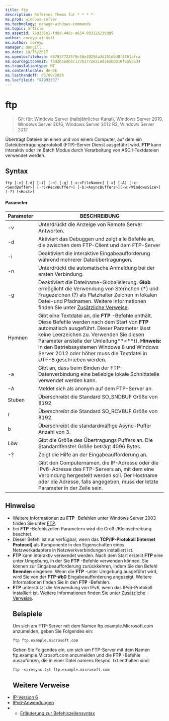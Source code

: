 ```yaml
---
title: ftp
description: Referenz Thema für * * * *-
ms.prod: windows-server
ms.technology: manage-windows-commands
ms.topic: article
ms.assetid: 758335e1-fd8d-448c-a654-993126239dd9
author: coreyp-at-msft
ms.author: coreyp
manager: dongill
ms.date: 10/16/2017
ms.openlocfilehash: 4878377225f9c58e40256a3d151d0d8f3761afca
ms.sourcegitcommit: fad2ba64bbc13763772e21ed3eabd010f6a5da34
ms.translationtype: MT
ms.contentlocale: de-DE
ms.lasthandoff: 05/09/2020
ms.locfileid: "82993337"
---
```

# <a name="ftp"></a>ftp

> Gilt für: Windows Server (halbjährlicher Kanal), Windows Server 2019, Windows Server 2016, Windows Server 2012 R2, Windows Server 2012

Überträgt Dateien an einen und von einem Computer, auf dem ein Dateiübertragungsprotokoll (FTP)-Server Dienst ausgeführt wird. **FTP** kann interaktiv oder im Batch Modus durch Verarbeitung von ASCII-Textdateien verwendet werden.
## <a name="syntax"></a>Syntax
```
ftp [-v] [-d] [-i] [-n] [-g] [-s:<FileName>] [-a] [-A] [-x:<SendBuffer>] [-r:<RecvBuffer>] [-b:<AsyncBuffers>][-w:<WindowsSize>]  [-?] [<Host>]
```
#### <a name="parameters"></a>Parameter

|     Parameter     |                                                                                                                                                      BESCHREIBUNG                                                                                                                                                      |
|-------------------|-----------------------------------------------------------------------------------------------------------------------------------------------------------------------------------------------------------------------------------------------------------------------------------------------------------------------|
|        -v         |                                                                                                                                    Unterdrückt die Anzeige von Remote Server Antworten.                                                                                                                                     |
|        -d         |                                                                                                               Aktiviert das Debuggen und zeigt alle Befehle an, die zwischen dem FTP-Client und dem FTP-Server                                                                                                                |
|        -i         |                                                                                                                            Deaktiviert die interaktive Eingabeaufforderung während mehrerer Dateiübertragungen.                                                                                                                             |
|        -n         |                                                                                                                                    Unterdrückt die automatische Anmeldung bei der ersten Verbindung.                                                                                                                                     |
|        -g         |                                         Deaktiviert die Dateiname-Globalisierung.  **Glob** ermöglicht die Verwendung von Sternchen (\*) und Fragezeichen (?) als Platzhalter Zeichen in lokalen Datei-und Pfadnamen. Weitere Informationen finden Sie unter [Zusätzliche Verweise](ftp.md#BKMK_additionalRef).                                          |
|   Hymnen<FileName>   | Gibt eine Textdatei an, die **FTP** -Befehle enthält. Diese Befehle werden nach dem Start von **FTP** automatisch ausgeführt. Dieser Parameter lässt keine Leerzeichen zu. Verwenden Sie diesen Parameter anstelle der Umleitung**<**(). **Hinweis:** In den Betriebssystemen Windows 8 und Windows Server 2012 oder höher muss die Textdatei in UTF-8 geschrieben werden. |
|        -a         |                                                                                                                 Gibt an, dass beim Binden der FTP-Datenverbindung eine beliebige lokale Schnittstelle verwendet werden kann.                                                                                                                  |
|        -A         |                                                                                                                                        Meldet sich als anonym auf dem FTP-Server an.                                                                                                                                         |
|  Stuben<SendBuffer>  |                                                                                                                                     Überschreibt die Standard SO_SNDBUF Größe von 8192.                                                                                                                                     |
|  r<RecvBuffer>  |                                                                                                                                     Überschreibt die Standard SO_RCVBUF Größe von 8192.                                                                                                                                     |
| b<AsyncBuffers> |                                                                                                                                    Überschreibt die standardmäßige Async-Puffer Anzahl von 3.                                                                                                                                     |
| Löw<WindowsSize>  |                                                                                                                   Gibt die Größe des Übertragungs Puffers an. Die Standardfenster Größe beträgt 4096 Bytes.                                                                                                                   |
|        -?         |                                                                                                                                         Zeigt die Hilfe an der Eingabeaufforderung an.                                                                                                                                          |
|      <host>       |                                                                    Gibt den Computernamen, die IP-Adresse oder die IPv6-Adresse des FTP-Servers an, mit dem eine Verbindung hergestellt werden soll. Der Hostname oder die Adresse, falls angegeben, muss der letzte Parameter in der Zeile sein.                                                                    |

## <a name="remarks"></a>Hinweise
- Weitere Informationen zu **FTP** -Befehlen unter Windows Server 2003 finden Sie unter [FTP](https://technet.microsoft.com/library/cc756013(v=ws.10).aspx).
- bei **FTP** -Befehlszeilen Parametern wird die Groß-/Kleinschreibung beachtet.
- Dieser Befehl ist nur verfügbar, wenn das **TCP/IP-Protokoll (Internet Protocol)** als Komponente in den Eigenschaften eines Netzwerkadapters in Netzwerkverbindungen installiert ist.
- **FTP** kann interaktiv verwendet werden. Nach dem Start erstellt **FTP** eine unter Umgebung, in der Sie **FTP** -Befehle verwenden können. Sie können zur Eingabeaufforderung zurückkehren, indem Sie den Befehl **Beenden** eingeben. Wenn die **FTP** -unter Umgebung ausgeführt wird, wird Sie von der **FTP-#b0** Eingabeaufforderung angezeigt. Weitere Informationen finden Sie in den **FTP** -Befehlen.
- **FTP** unterstützt die Verwendung von IPv6, wenn das IPv6-Protokoll installiert ist. Weitere Informationen finden Sie unter [Zusätzliche Verweise](ftp.md#BKMK_additionalRef).
  ## <a name="examples"></a>Beispiele
  Um sich am FTP-Server mit dem Namen ftp.example.Microsoft.com anzumelden, geben Sie Folgendes ein:
  ```
  ftp ftp.example.microsoft.com
  ```
  Geben Sie Folgendes ein, um sich am FTP-Server mit dem Namen ftp.example.Microsoft.com anzumelden und die **FTP** -Befehle auszuführen, die in einer Datei namens Resync. txt enthalten sind:
  ```
  ftp -s:resync.txt ftp.example.microsoft.com
  ```
  ## <a name="additional-references"></a><a name=BKMK_additionalRef></a>Weitere Verweise
- [IP-Version 6](https://technet.microsoft.com/library/cc738636(v=ws.10).aspx)
- [IPv6-Anwendungen](https://technet.microsoft.com/library/cc782509(v=ws.10).aspx)
- - [Erläuterung zur Befehlszeilensyntax](command-line-syntax-key.md)
